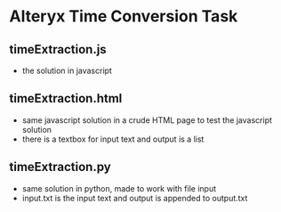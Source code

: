 # Alteryx Time Conversion Task

## timeExtraction.js
  - the solution in javascript

## timeExtraction.html
  - same javascript solution in a crude HTML page to test the javascript solution
  - there is a textbox for input text and output is a list

## timeExtraction.py
  - same solution in python, made to work with file input
  - input.txt is the input text and output is appended to output.txt
